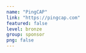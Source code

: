 ```yaml
---
name: "PingCAP"
link: "https://pingcap.com"
featured: false
level: bronze
group: sponsor
png: false
---
```

